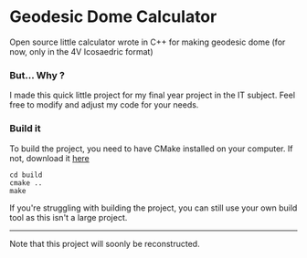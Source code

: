 # Geodesic Dome Calculator 

Open source little calculator wrote in C++ for making geodesic dome (for now, only in the 4V Icosaedric format)
### But... Why ? 
I made this quick little project for my final year project in the IT subject.
Feel free to modify and adjust my code for your needs.

### Build it

To build the project, you need to have CMake installed on your computer. If not, download it [here](https://cmake.org/)

    cd build
    cmake .. 
    make

If you're struggling with building the project, you can still use your own build tool as this isn't a large project.

---
Note that this project will soonly be reconstructed.